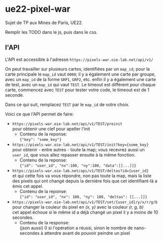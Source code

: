 # ue22-pixel-war

Sujet de TP aux Mines de Paris, UE22.

Remplir les TODO dans le js, puis dans le css.

## l'API

L'API est accessible à l'adresse `https://pixels-war.oie-lab.net/api/v1/`

On peut travailler sur plusieurs cartes, identifiées par un `map_id`; 
pour la carte principale le `map_id` vaut `0000`; 
il y a également une carte par groupe, avec un `map_id` de la forme `GRP1`, `GRP2`, etc. 
enfin il y a également une carte de test, avec un `map_id` qui vaut `TEST`.
Le timeout est différent pour chaque carte, commencez avec `TEST` pour tester votre code, le timeout est de 1 seconde.

Dans ce qui suit, remplacez `TEST` par le `map_id` de votre choix.

Voici ce que l'API permet de faire:

* `https://pixels-war.oie-lab.net/api/v1/TEST/preinit`  
  pour obtenir une clef pour apeller l'init  
  * Contenu de la reponse:  
    `{"key": "some_key"}`
* `https://pixels-war.oie-lab.net/api/v1/TEST/init?key={some_key}`  
  pour obtenir - entre autres - toute la map; vous recevrez aussi un `user_id`, que vous allez repasser ensuite à la même fonction.  
  * Contenu de la reponse:  
    `{"id": "user_id", "nx":100, "ny":100, "data":[[...]]}`
* `https://pixels-war.oie-lab.net/api/v1/TEST/deltas?id={user_id}`  
  et qui cette fois va vous répondre, non pas toute la map, mais la liste des pixels qui ont changé depuis la dernière fois que cet identifiant-là a émis cet appel.  
  * Contenu de la reponse:  
    `{"id": "user_id", "nx": 100, "ny": 100, "deltas": [[...]]}`
* `https://pixels-war.oie-lab.net/api/v1/TEST/set/{user_id}/y/x/r/g/b`  
  pour changer la couleur du pixel en *(x, y)* avec la couleur *(r, g, b)*  
  cet appel échoue si le même id a déjà changé un pixel il y a moins de 10 secondes.  
  * Contenu de la response:  
    (json aussi) 0 si l'opération a réussi, sinon le nombre de nano-secondes à attendre avant de pouvoir peindre un pixel
